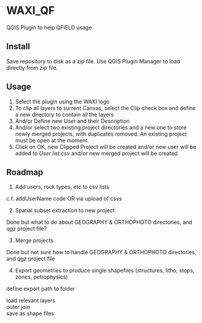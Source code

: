 # WAXI_QF
 QGIS Plugin to help QFIELD usage   
 
## Install
Save repository to disk as a zip file. Use QGIS Plugin Manager to load directly from zip file.

## Usage
1. Select the plugin using the WAXI logo   
2. To clip all layers to surrent Canvas, select the Clip check box and define a new directory to contain all the layers
3. And/or Define new User and their Description
4. And/or select two existing project directories and a new one to store newly merged projects, with duplicates removed. An existing project must be open at the moment.
5. Click on OK, new Clipped Project will be created and/or new user will be added to *User list.csv* and/or new merged project will be created

## Roadmap
1) Add users, rock types, etc to csv lists

c.f. addUserName code OR via upload of csvs

2) Spatial subset extraction to new project

Done but what to do about GEOGRAPHY & ORTHOPHOTO directories, and qgz project file?   

3) Merge projects

Done but not sure how to handle GEOGRAPHY & ORTHOPHOTO directories, and qgz project file  

4) Export geometries to produce single shapefiles (structures, litho, stops, zones, petrophysics)

define export path to folder   
   
load relevant layers   
outer join   
save as shape files   
